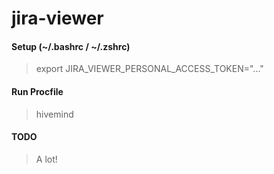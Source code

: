 # jira-viewer

#### Setup (~/.bashrc / ~/.zshrc)
>export JIRA_VIEWER_PERSONAL_ACCESS_TOKEN="..."

#### Run Procfile
> hivemind

#### TODO
> A lot!
